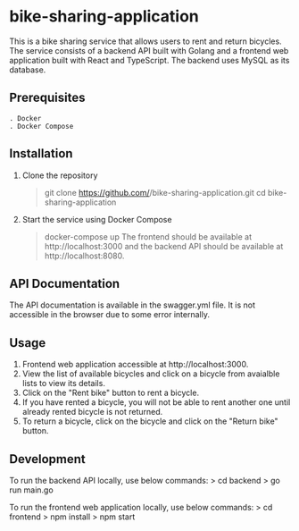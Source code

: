 # bike-sharing-application

This is a bike sharing service that allows users to rent and return bicycles. The service consists of a backend API built with Golang and a frontend web application built with React and TypeScript. The backend uses MySQL as its database.

## **Prerequisites**
    . Docker
    . Docker Compose
    
## **Installation**
   1. Clone the repository
      > git clone https://github.com/<username>/bike-sharing-application.git
      > cd bike-sharing-application
   
   2. Start the service using Docker Compose
      > docker-compose up
    The frontend should be available at http://localhost:3000 and the backend API should be available at http://localhost:8080. 
  
## **API Documentation**
   The API documentation is available in the swagger.yml file. It is not accessible in the browser due to some error internally.
  
## **Usage**
   1. Frontend web application accessible at http://localhost:3000.
   2. View the list of available bicycles and click on a bicycle from avaialble lists to view its details.
   3. Click on the "Rent bike" button to rent a bicycle.
   4. If you have rented a bicycle, you will not be able to rent another one until already rented bicycle is not returned.
   5. To return a bicycle, click on the bicycle and click on the "Return bike" button.
  
## **Development**
   To run the backend API locally, use below commands:
    > cd backend
    > go run main.go
  
  To run the frontend web application locally, use below commands:
    > cd frontend
    > npm install
    > npm start
  
